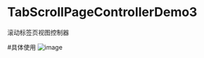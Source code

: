 # TabScrollPageControllerDemo3

滚动标签页视图控制器

#具体使用
 ![image](https://github.com/iosApem/TabScrollPageControllerDemo3/sreenshot.png.jpg)
